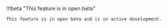 !!!beta "This feature is in open beta"

    This feature is in open beta and is in active development.